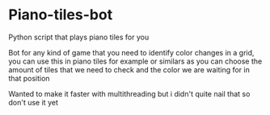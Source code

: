 # Piano-tiles-bot
Python script that plays piano tiles for you

Bot for any kind of game that you need to identify color changes in a grid, you can use this in piano tiles for example or similars as you can choose the amount of tiles that we need to check and the color we are waiting for in that position


Wanted to make it faster with multithreading but i didn't quite nail that so don't use it yet

